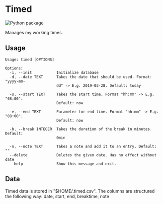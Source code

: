 # Timed

![Python package](https://github.com/corka149/timed/workflows/Python%20package/badge.svg)

Manages my working times.

## Usage
```
Usage: timed [OPTIONS]

Options:
  -i, --init           Initialize database
  -d, --date TEXT      Takes the date that should be used. Format: "yyyy-mm-
                       dd" -> E.g. 2019-03-28. Default: today

  -s, --start TEXT     Takes the start time. Format "hh:mm" -> E.g. "08:00".
                       Default: now

  -e, --end TEXT       Parameter for end time. Format "hh:mm" -> E.g. "08:00".
                       Default: now

  -b, --break INTEGER  Takes the duration of the break in minutes. Default:
                       0min

  -n, --note TEXT      Takes a note and add it to an entry. Default: ""
  --delete             Deletes the given date. Has no effect without date
  --help               Show this message and exit.

```

## Data
Timed data is stored in "$HOME/.timed.csv". The columns are structured the following way:
date, start, end, breaktime, note
